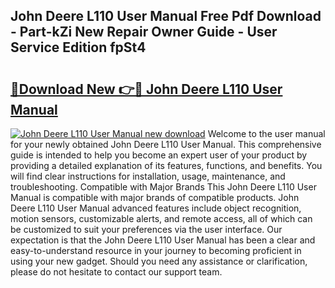 ## John Deere L110 User Manual Free Pdf Download - Part-kZi New Repair Owner Guide - User Service Edition fpSt4

# <h2><a href="http://bc75208.oget.top/?id=John+Deere+L110+User+Manual">🔗Download New 👉🔴 John Deere L110 User Manual</a></h2>

[![John Deere L110 User Manual new download](https://i.imgur.com/5g1atiW.png)](http://bc75208.oget.top/?id=John+Deere+L110+User+Manual)
Welcome to the user manual for your newly obtained John Deere L110 User Manual. This comprehensive guide is intended to help you become an expert user of your product by providing a detailed explanation of its features, functions, and benefits. You will find clear instructions for installation, usage, maintenance, and troubleshooting. Compatible with Major Brands This John Deere L110 User Manual is compatible with major brands of compatible products. John Deere L110 User Manual advanced features include object recognition, motion sensors, customizable alerts, and remote access, all of which can be customized to suit your preferences via the user interface. Our expectation is that the John Deere L110 User Manual has been a clear and easy-to-understand resource in your journey to becoming proficient in using your new gadget. Should you need any assistance or clarification, please do not hesitate to contact our support team.
